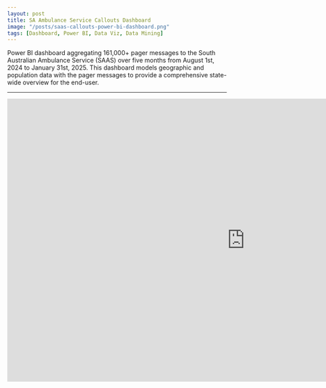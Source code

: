 ```yaml
---
layout: post
title: SA Ambulance Service Callouts Dashboard
image: "/posts/saas-callouts-power-bi-dashboard.png"
tags: [Dashboard, Power BI, Data Viz, Data Mining]
---
```


Power BI dashboard aggregating 161,000+ pager messages to the South Australian Ambulance Service (SAAS) over five months 
from August 1st, 2024 to January 31st, 2025. This dashboard models geographic and population data with the pager messages to 
provide a comprehensive state-wide overview for the end-user.

---

<iframe seamless frameborder="0" src="https://app.powerbi.com/view?r=eyJrIjoiM2VkNmY0ZmUtN2I5Yy00YjM3LWE0N2QtNjZhZGJjNWM4N2M1IiwidCI6ImMwNmY1NDJlLTQ3NWEtNDUzMy1iMTM1LTVkMjI3MDk4ZTViYyJ9" width = '1090' height = '650'></iframe>
